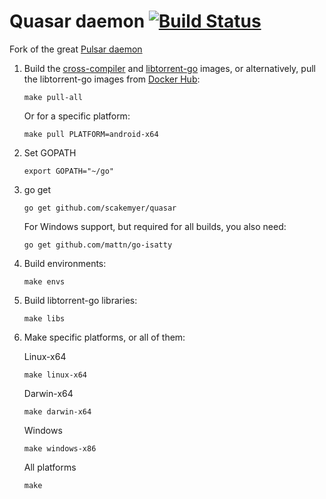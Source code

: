 Quasar daemon [![Build Status](https://travis-ci.org/scakemyer/quasar.svg?branch=master)](https://travis-ci.org/scakemyer/quasar)
======

Fork of the great [Pulsar daemon](https://github.com/steeve/pulsar)

1. Build the [cross-compiler](https://github.com/scakemyer/cross-compiler) and [libtorrent-go](https://github.com/scakemyer/libtorrent-go) images,
    or alternatively, pull the libtorrent-go images from [Docker Hub](https://hub.docker.com/r/quasarhq/libtorrent-go):

    ```
    make pull-all
    ```

    Or for a specific platform:
    ```
    make pull PLATFORM=android-x64
    ```

2. Set GOPATH

    ```
    export GOPATH="~/go"
    ```

3. go get

    ```
    go get github.com/scakemyer/quasar
    ```

    For Windows support, but required for all builds, you also need:

    ```
    go get github.com/mattn/go-isatty
    ```

4. Build environments:

    ```
    make envs
    ```

5. Build libtorrent-go libraries:

    ```
    make libs
    ```

6. Make specific platforms, or all of them:

    Linux-x64
    ```
    make linux-x64
    ```

    Darwin-x64
    ```
    make darwin-x64
    ```

    Windows
    ```
    make windows-x86
    ```

    All platforms
    ```
    make
    ```
